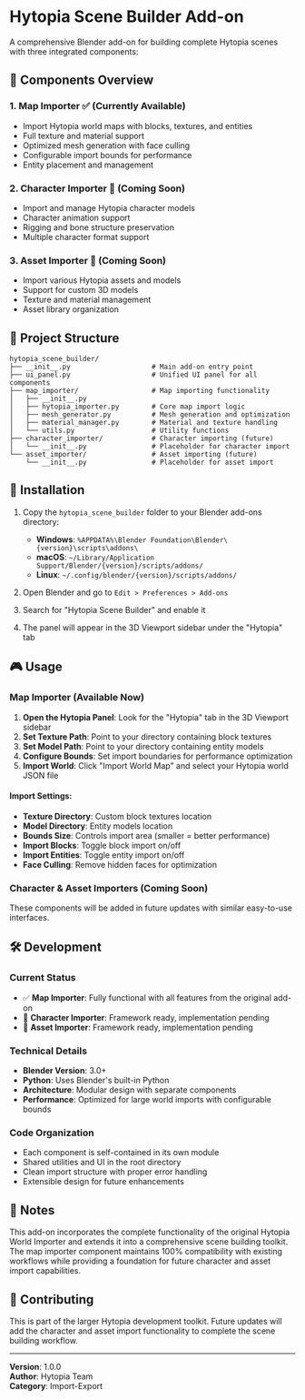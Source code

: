 # Hytopia Scene Builder Add-on

A comprehensive Blender add-on for building complete Hytopia scenes with three integrated components:

## 🎯 Components Overview

### 1. Map Importer ✅ (Currently Available)
- Import Hytopia world maps with blocks, textures, and entities
- Full texture and material support
- Optimized mesh generation with face culling
- Configurable import bounds for performance
- Entity placement and management

### 2. Character Importer 🚧 (Coming Soon)
- Import and manage Hytopia character models
- Character animation support
- Rigging and bone structure preservation
- Multiple character format support

### 3. Asset Importer 🚧 (Coming Soon)
- Import various Hytopia assets and models
- Support for custom 3D models
- Texture and material management
- Asset library organization

## 📁 Project Structure

```
hytopia_scene_builder/
├── __init__.py                    # Main add-on entry point
├── ui_panel.py                    # Unified UI panel for all components
├── map_importer/                  # Map importing functionality
│   ├── __init__.py
│   ├── hytopia_importer.py        # Core map import logic
│   ├── mesh_generator.py          # Mesh generation and optimization
│   ├── material_manager.py        # Material and texture handling
│   └── utils.py                   # Utility functions
├── character_importer/            # Character importing (future)
│   └── __init__.py                # Placeholder for character import
└── asset_importer/                # Asset importing (future)
    └── __init__.py                # Placeholder for asset import
```

## 🚀 Installation

1. Copy the `hytopia_scene_builder` folder to your Blender add-ons directory:
   - **Windows**: `%APPDATA%\Blender Foundation\Blender\{version}\scripts\addons\`
   - **macOS**: `~/Library/Application Support/Blender/{version}/scripts/addons/`
   - **Linux**: `~/.config/blender/{version}/scripts/addons/`

2. Open Blender and go to `Edit > Preferences > Add-ons`

3. Search for "Hytopia Scene Builder" and enable it

4. The panel will appear in the 3D Viewport sidebar under the "Hytopia" tab

## 🎮 Usage

### Map Importer (Available Now)

1. **Open the Hytopia Panel**: Look for the "Hytopia" tab in the 3D Viewport sidebar
2. **Set Texture Path**: Point to your directory containing block textures
3. **Set Model Path**: Point to your directory containing entity models  
4. **Configure Bounds**: Set import boundaries for performance optimization
5. **Import World**: Click "Import World Map" and select your Hytopia world JSON file

#### Import Settings:
- **Texture Directory**: Custom block textures location
- **Model Directory**: Entity models location  
- **Bounds Size**: Controls import area (smaller = better performance)
- **Import Blocks**: Toggle block import on/off
- **Import Entities**: Toggle entity import on/off
- **Face Culling**: Remove hidden faces for optimization

### Character & Asset Importers (Coming Soon)
These components will be added in future updates with similar easy-to-use interfaces.

## 🛠️ Development

### Current Status
- ✅ **Map Importer**: Fully functional with all features from the original add-on
- 🚧 **Character Importer**: Framework ready, implementation pending
- 🚧 **Asset Importer**: Framework ready, implementation pending

### Technical Details
- **Blender Version**: 3.0+
- **Python**: Uses Blender's built-in Python
- **Architecture**: Modular design with separate components
- **Performance**: Optimized for large world imports with configurable bounds

### Code Organization
- Each component is self-contained in its own module
- Shared utilities and UI in the root directory
- Clean import structure with proper error handling
- Extensible design for future enhancements

## 📝 Notes

This add-on incorporates the complete functionality of the original Hytopia World Importer and extends it into a comprehensive scene building toolkit. The map importer component maintains 100% compatibility with existing workflows while providing a foundation for future character and asset import capabilities.

## 🤝 Contributing

This is part of the larger Hytopia development toolkit. Future updates will add the character and asset import functionality to complete the scene building workflow.

---

**Version**: 1.0.0  
**Author**: Hytopia Team  
**Category**: Import-Export 